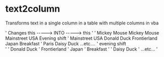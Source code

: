 # text2column
Transforms text in a single column in a table with multiple columns in vba

' Changes this           ----->            INTO      ----->                  this
'
' Mickey Mouse                                        Mickey Mouse      Mainstreet       USA        Evening shift
' Mainstreet USA                                      Donald Duck       Frontierland     Japan      Breakfast
' Paris                                               Daisy Duck        ...etc....
' evening shift                 
'
' Donald Duck
' Frontierland
' Japan
' Breakfast
' 
' Daisy Duck
' ...etc...
'
